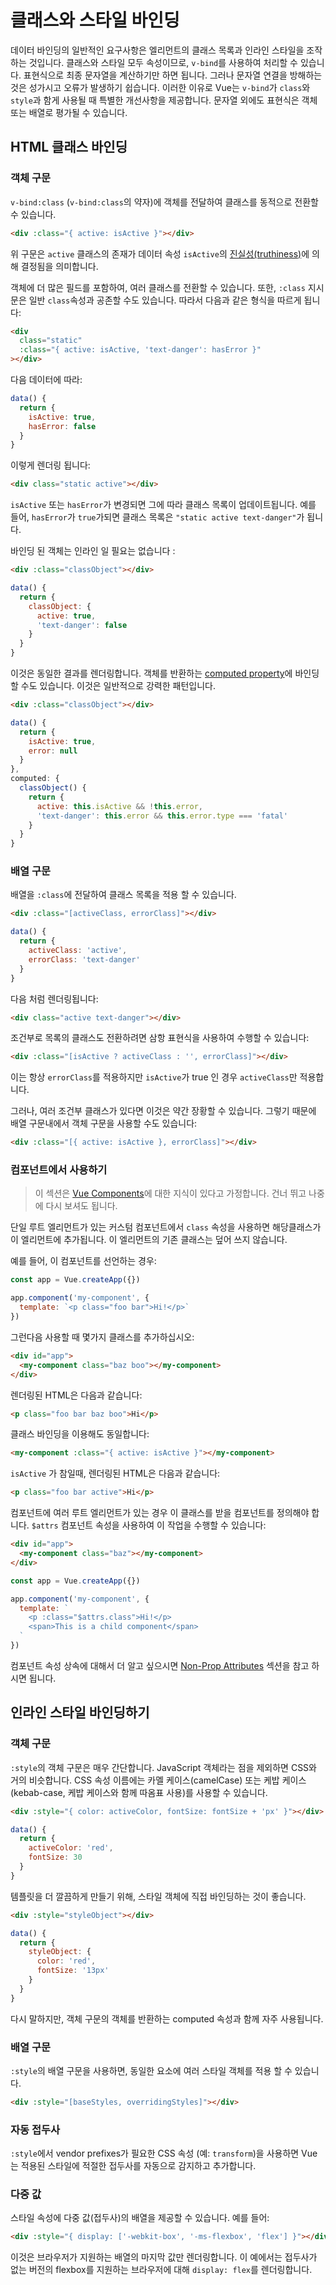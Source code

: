 # 클래스와 스타일 바인딩

데이터 바인딩의 일반적인 요구사항은 엘리먼트의 클래스 목록과 인라인 스타일을 조작하는 것입니다. 클래스와 스타일 모두 속성이므로, <code>v-bind</code>를 사용하여 처리할 수 있습니다. 표현식으로 최종 문자열을 계산하기만 하면 됩니다. 그러나 문자열 연결을 방해하는 것은 성가시고 오류가 발생하기 쉽습니다. 이러한 이유로 Vue는 `v-bind`가 <code>class</code>와 <code>style</code>과 함게 사용될 때 특별한 개선사항을 제공합니다. 문자열 외에도 표현식은 객체 또는 배열로 평가될 수 있습니다.

## HTML 클래스 바인딩

### 객체 구문

`v-bind:class` (`v-bind:class`의 약자)에 객체를 전달하여 클래스를 동적으로 전환할 수 있습니다.

```html
<div :class="{ active: isActive }"></div>
```

위 구문은 `active` 클래스의 존재가 데이터 속성 `isActive`의 [진실성(truthiness)](https://developer.mozilla.org/en-US/docs/Glossary/Truthy)에 의해 결정됨을 의미합니다.

객체에 더 많은 필드를 포함하여, 여러 클래스를 전환할 수 있습니다. 또한, `:class` 지시문은 일반 `class`속성과 공존할 수도 있습니다. 따라서 다음과 같은 형식을 따르게 됩니다:

```html
<div
  class="static"
  :class="{ active: isActive, 'text-danger': hasError }"
></div>
```

다음 데이터에 따라:

```js
data() {
  return {
    isActive: true,
    hasError: false
  }
}
```

이렇게 렌더링 됩니다:

```html
<div class="static active"></div>
```

`isActive` 또는 `hasError`가 변경되면 그에 따라 클래스 목록이 업데이트됩니다. 예를 들어, `hasError`가  `true`가되면 클래스 목록은 `"static active text-danger"`가 됩니다.

바인딩 된 객체는 인라인 일 필요는 없습니다 :

```html
<div :class="classObject"></div>
```

```js
data() {
  return {
    classObject: {
      active: true,
      'text-danger': false
    }
  }
}
```

이것은 동일한 결과를 렌더링합니다. 객체를 반환하는  [computed property](computed.md)에 바인딩 할 수도 있습니다. 이것은 일반적으로 강력한 패턴입니다.

```html
<div :class="classObject"></div>
```

```js
data() {
  return {
    isActive: true,
    error: null
  }
},
computed: {
  classObject() {
    return {
      active: this.isActive && !this.error,
      'text-danger': this.error && this.error.type === 'fatal'
    }
  }
}
```

### 배열 구문

배열을 `:class`에 전달하여 클래스 목록을 적용 할 수 있습니다.

```html
<div :class="[activeClass, errorClass]"></div>
```

```js
data() {
  return {
    activeClass: 'active',
    errorClass: 'text-danger'
  }
}
```

다음 처럼 렌더링됩니다:

```html
<div class="active text-danger"></div>
```

조건부로 목록의 클래스도 전환하려면 삼항 표현식을 사용하여 수행할 수 있습니다:

```html
<div :class="[isActive ? activeClass : '', errorClass]"></div>
```

이는 항상 `errorClass`를 적용하지만 `isActive`가 true 인 경우 `activeClass`만 적용합니다.

그러나, 여러 조건부 클래스가 있다면 이것은 약간 장황할 수 있습니다. 그렇기 때문에 배열 구문내에서 객체 구문을 사용할 수도 있습니다:

```html
<div :class="[{ active: isActive }, errorClass]"></div>
```

### 컴포넌트에서 사용하기

> 이 섹션은 [Vue Components](component-basics.md)에 대한 지식이 있다고 가정합니다. 건너 뛰고 나중에 다시 보셔도 됩니다.

단일 루트 엘리먼트가 있는 커스텀 컴포넌트에서 `class` 속성을 사용하면 해당클래스가 이 엘리먼트에 추가됩니다. 이 엘리먼트의 기존 클래스는 덮어 쓰지 않습니다.

예를 들어, 이 컴포넌트를 선언하는 경우:

```js
const app = Vue.createApp({})

app.component('my-component', {
  template: `<p class="foo bar">Hi!</p>`
})
```

그런다음 사용할 때 몇가지 클래스를 추가하십시오:

```html
<div id="app">
  <my-component class="baz boo"></my-component>
</div>
```

렌더링된 HTML은 다음과 같습니다:

```html
<p class="foo bar baz boo">Hi</p>
```

클래스 바인딩을 이용해도 동일합니다:

```html
<my-component :class="{ active: isActive }"></my-component>
```

`isActive` 가 참일때, 렌더링된 HTML은 다음과 같습니다:

```html
<p class="foo bar active">Hi</p>
```

컴포넌트에 여러 루트 엘리먼트가 있는 경우 이 클래스를 받을 컴포넌트를 정의해야 합니다. `$attrs` 컴포넌트 속성을 사용하여 이 작업을 수행할 수 있습니다:

```html
<div id="app">
  <my-component class="baz"></my-component>
</div>
```

```js
const app = Vue.createApp({})

app.component('my-component', {
  template: `
    <p :class="$attrs.class">Hi!</p>
    <span>This is a child component</span>
  `
})
```

컴포넌트 속성 상속에 대해서 더 알고 싶으시면 [Non-Prop Attributes](component-attrs.html) 섹션을 참고 하시면 됩니다.

## 인라인 스타일 바인딩하기

### 객체 구문

`:style`의 객체 구문은 매우 간단합니다. JavaScript 객체라는 점을 제외하면 CSS와 거의 비슷합니다. CSS 속성 이름에는 카멜 케이스(camelCase) 또는 케밥 케이스(kebab-case, 케밥 케이스와 함께 따옴표 사용)를 사용할 수 있습니다.

```html
<div :style="{ color: activeColor, fontSize: fontSize + 'px' }"></div>
```

```js
data() {
  return {
    activeColor: 'red',
    fontSize: 30
  }
}
```

템플릿을 더 깔끔하게 만들기 위해, 스타일 객체에 직접 바인딩하는 것이 좋습니다.

```html
<div :style="styleObject"></div>
```

```js
data() {
  return {
    styleObject: {
      color: 'red',
      fontSize: '13px'
    }
  }
}
```

다시 말하지만, 객체 구문의 객체를 반환하는 computed 속성과 함께 자주 사용됩니다.

### 배열 구문

`:style`의 배열 구문을 사용하면, 동일한 요소에 여러 스타일 객체를 적용 할 수 있습니다.

```html
<div :style="[baseStyles, overridingStyles]"></div>
```

### 자동 접두사

`:style`에서 <a>vendor prefixes</a>가 필요한 CSS 속성 (예: <code>transform</code>)을 사용하면 Vue는 적용된 스타일에 적절한 접두사를 자동으로 감지하고 추가합니다.

### 다중 값

스타일 속성에 다중 값(접두사)의 배열을 제공할 수 있습니다. 예를 들어:

```html
<div :style="{ display: ['-webkit-box', '-ms-flexbox', 'flex'] }"></div>
```

이것은 브라우저가 지원하는 배열의 마지막 값만 렌더링합니다. 이 예에서는 접두사가 없는 버전의 flexbox를 지원하는 브라우저에 대해 `display: flex`를 렌더링합니다.
